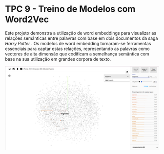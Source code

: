 <h1> TPC 9 - Treino de Modelos com Word2Vec </h1>

Este projeto demonstra a utilização de word embeddings para visualizar as relações semânticas entre palavras com base em dois documentos da saga *Harry Potter* . Os modelos de word embedding tornaram-se ferramentas essenciais para captar estas relações, representando as palavras como vectores de alta dimensão que codificam a semelhança semântica com base na sua utilização em grandes corpora de texto.



![](print.png)
